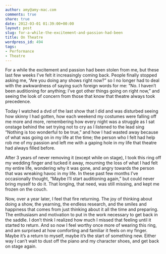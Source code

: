 ```yaml
---
author: amy@amy-mac.com
comments: true
share: true
date: 2012-03-01 01:39:00+00:00
layout: post
slug: for-a-while-the-excitement-and-passion-had-been
title: On Theatre
wordpress_id: 494
tags:
- Performance
- Theatre
---
```


For a while the excitement and passion had been stolen from me, but these last few weeks I’ve felt it increasingly coming back. People finally stopped asking me, “Are you doing any shows right now?” so I no longer had to deal with the awkwardness of saying such foreign words for me: “No. I haven’t been auditioning for anything; I’ve got other things going on right now,” and seeing the look of concern from those that know that theatre always took precedence.

Today I watched a dvd of the last show that I did and was disturbed seeing how skinny I had gotten, how each weekend my costumes were falling off me more and more, remembering how every night was a struggle as I sat onstage behind the set trying not to cry as I listened to the lead sing “Nothing is too wonderful to be true,” and how I had wasted away because of what was going on in my life at the time; the person who I felt had help rob me of my passion and left me with a gaping hole in my life that theatre had always filled before.

After 3 years of never removing it (except while on stage), I took this ring off my wedding finger and tucked it away, mourning the loss of what I had felt my entire life, wondering why it was gone, and angry towards the person that was wreaking havoc in my life. In these past few months I’ve occasionally thought, “Maybe I’ll start auditioning again,” but could never bring myself to do it. That longing, that need, was still missing, and kept me frozen on the couch.

Now, over a year later, I feel that fire returning. The joy of thinking about doing a show, the yearning, the endless research, and the smiles and happiness that comes from just thinking about it all the time and preparing. The enthusiasm and motivation to put in the work necessary to get back in the saddle. I don’t think I realized how much I missed that feeling until it started to return. And so now I feel worthy once more of wearing this ring, and am surprised at how comforting and familiar it feels on my finger. Maybe it’s a return to myself, maybe it’s the start of something new. Either way I can’t wait to dust off the piano and my character shoes, and get back on stage again.
